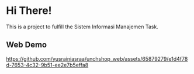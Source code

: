 # Hi There!

<p>This is a project to fulfill the Sistem Informasi Manajemen Task.</p>

## Web Demo

https://github.com/yusrainiasraa/unchshop_web/assets/65879279/e1d4f78d-7653-4c32-9b51-ee2e7b5effa8

